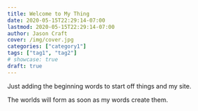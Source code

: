 ```yaml
---
title: Welcome to My Thing
date: 2020-05-15T22:29:14-07:00
lastmod: 2020-05-15T22:29:14-07:00
author: Jason Craft
cover: /img/cover.jpg
categories: ["category1"]
tags: ["tag1", "tag2"]
# showcase: true
draft: true
---
```


Just adding the beginning words to start off things and my site. 

<!--more-->

The worlds will form as soon as my words create them. 
